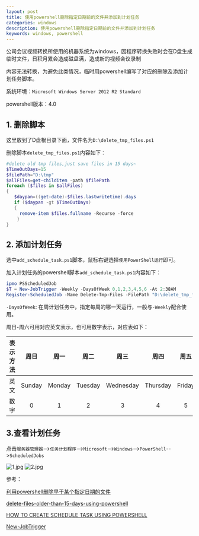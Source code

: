 ```yaml
---
layout: post
title: 使用powershell删除指定日期前的文件并添加到计划任务
categories: windows
description: 使用powershell删除指定日期前的文件并添加到计划任务
keywords: windows, powershell
---
```


  公司会议视频转换所使用的机器系统为windows，因程序转换失败时会在D盘生成临时文件，日积月累会造成磁盘满，造成新的视频会议录制

内容无法转换，为避免此类情况，临时用powershell编写了对应的删除及添加计划任务脚本。

系统环境：`Microsoft Windows Server 2012 R2 Standard`

powershell版本：4.0

## 1. 删除脚本

这里放到了D盘根目录下面，文件名为`D:\delete_tmp_files.ps1`

删除脚本`delete_tmp_files.ps1`内容如下：

``` powershell
#delete old tmp files,just save files in 15 days~
$TimeOutDays=15    
$filePath="D:\tmp"     
$allFiles=get-childitem -path $filePath     
foreach ($files in $allFiles)     
{       
   $daypan=((get-date)-$files.lastwritetime).days       
   if ($daypan -gt $TimeOutDays)       
   {         
     remove-item $files.fullname -Recurse -force       
    }     
}
```

## 2. 添加计划任务

选中`add_schedule_task.ps1`脚本，鼠标右键选择`使用PowerShell运行`即可。

加入计划任务的powershell脚本`add_schedule_task.ps1`内容如下：

``` powershell
ipmo PSScheduledJob 
$T = New-JobTrigger -Weekly -DaysOfWeek 0,1,2,3,4,5,6 -At 2:38AM
Register-ScheduledJob -Name Delete-Tmp-Files -FilePath "D:\delete_tmp_files.ps1" -Trigger $T
```

`-DaysOfWeek`: 在周计划任务中，指定每周的哪一天运行，一般与`-Weekly`配合使用。

周日-周六可用对应英文表示，也可用数字表示，对应表如下：

| 表示方法 | 周日 | 周一 | 周二 | 周三 | 周四 | 周五 | 周六 |
| :------:| :--: |:--: |:--: |:--: |:--: |:--: |:--: |
| 英文 | Sunday | Monday | Tuesday | Wednesday | Thursday | Friday | Saturday
| 数字 | 0 | 1 | 2 | 3 | 4 | 5 | 6 |

## 3.查看计划任务

点击`服务器管理器`-->`任务计划程序`-->`Microsoft`-->`Windows`-->`PowerShell`-->`ScheduledJobs`

![1.jpg](https://i.loli.net/2018/06/27/5b3275ba4f779.jpg)
![2.jpg](https://i.loli.net/2018/06/27/5b3275c47f58c.jpg)

参考：

[利用powershell删除早于某个指定日期的文件](http://blog.51cto.com/281816327/1436751)

[delete-files-older-than-15-days-using-powershell](https://stackoverflow.com/questions/17829785/delete-files-older-than-15-days-using-powershell)

[HOW TO CREATE SCHEDULE TASK USING POWERSHELL](https://gallery.technet.microsoft.com/scriptcenter/for-windows-7-and-less-1042e194)

[New-JobTrigger](https://docs.microsoft.com/en-us/powershell/module/psscheduledjob/new-jobtrigger?view=powershell-5.1)




